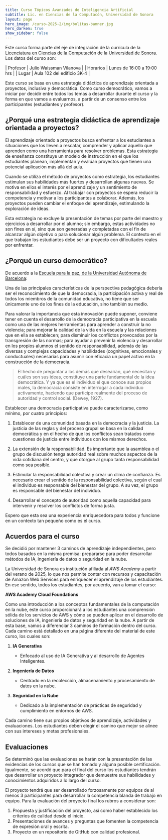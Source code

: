 ```yaml
---
title: Curso Tópicos Avanzados de Inteligencia Artificial 
subtitle: Lic. en Ciencias de la Computacón, Universidad de Sonora
layout: page
hero_image: /curso-2025-2/img/bolitas-banner.jpg
hero_darken: true
show_sidebar: false
---
```



Este curso forma parte del eje de integración de la curricula de la
[Licenciatura en Ciencias de la Computación](http://cc.mat.uson.mx) de
la [Universidad de Sonora](http://www.uson.mx). Los datos del curso
son:

| Profesor   | Julio Waissman Vilanova                                              |
| Horarios   | Lunes de 16:00 a 19:00 hrs                       |
| Lugar      | Aula 102 del edificio 3K-4 |

Este curso se basa en una estrategia didáctica de aprendizaje
orientada a proyectos, inclusiva y democrática. Como curso
democrático, vamos a iniciar por decidir entre todos los temas a desarrollar
durante el curso y la forma en que vamos a evaluarnos, a partir de
un consenso entre los participantes (estudiantes y profesor).


## ¿Porqué una estrategia didáctica de aprendizaje orientada a proyectos?

El aprendizaje orientado a proyectos busca enfrentar a los estudiantes
a situaciones que los lleven a rescatar, comprender y aplicar aquello
que aprenden como una herramienta para resolver problemas. Esta
estrategia de enseñanza constituye un modelo de instrucción en el que
los estudiantes planean, implementan y evalúan proyectos que tienen
una potencial aplicación más allá del aula.

Cuando se utiliza el método de proyectos como estrategia, los
estudiantes estimulan sus habilidades más fuertes y desarrollan
algunas nuevas. Se motiva en ellos el interés por el aprendizaje y un
sentimiento de responsabilidad y esfuerzo. Al trabajar con proyectos
se espera reducir la competencia y motivar a los participantes a
colaborar. Además, los proyectos pueden cambiar el enfoque del
aprendizaje, estimulando la exploración de ideas.

Esta estrategia no excluye la presentación de temas por parte del
maestro y ejercicios a desarrollar por el alumno; sin embargo, estas
actividades no son fines en sí, sino que son generadas y completadas
con el fin de alcanzar algún objetivo o para solucionar algún
problema. El contexto en el que trabajan los estudiantes debe ser un
proyecto con dificultades reales por enfrentar.

## ¿Porqué un curso democrático?

De acuerdo a la [Escuela para la paz, de la Universidad Autónoma de
Barcelona](http://escolapau.uab.cat/index.php?lang=es):

Una de las principales características de la perspectiva pedagógica
debería ser el reconocimiento de que la democracia, la participación
activa y real de todos los miembros de la comunidad educativa, no
tiene que ser únicamente uno de los fines de la educación, sino
también su medio.

Para valorar la importancia que esta innovación puede suponer,
conviene tener en cuenta el desarrollo de la democracia participativa
en la escuela como una de las mejores herramientas para aprender a
construir la no violencia; para mejorar la calidad de la vida en la
escuela y las relaciones que en ella se establecen; para disminuir los
conflictos provocados por la transgresión de las normas; para ayudar a
prevenir la violencia y desarrollar en los propios alumnos el sentido
de responsabilidad, además de las diversas y complejas capacidades y
habilidades (cognitivas, emocionales y conductuales) necesarias para
asumir con eficacia un papel activo en la construcción de la
democracia.

> El hecho de preguntar a los demás que desearían, qué necesitan y
> cuáles son sus ideas, constituye una parte fundamental de la idea
> democrática. Y ya que es el individuo el que conoce sus propios
> males, la democracia consiste en interrogar a cada individuo
> activamente, haciendo que participe realmente del proceso de
> autoridad y control social. (Dewey, 1927).

Establecer una democracia participativa puede caracterizarse, como
mínimo, por cuatro principios:

1. Establecer de una comunidad basada en la democracia y la
   justicia. La justicia de las reglas y del proceso grupal se basa en
   la calidad democrática y en el hecho de que los conflictos sean
   tratados como cuestiones de justicia entre individuos con los
   mismos derechos.

2. La extensión de la responsabilidad. Es importante que la asamblea o
   el grupo de discusión tenga autoridad real sobre muchos aspectos de
   la vida cotidiana del centro, y que otorgue al grupo tanta
   responsabilidad como sea posible.

3. Estimular la responsabilidad colectiva y crear un clima de
   confianza. Es necesario crear el sentido de la responsabilidad
   colectiva, según el cual el individuo es responsable del bienestar
   del grupo. A su vez, el grupo es responsable del bienestar del
   individuo.

4. Desarrollar el concepto de autoridad como aquella capacidad para
   intervenir y resolver los conflictos de forma justa.

Espero que esta sea una experiencia enriquecedora para todos y funcione 
en un contexto tan pequeño como es el curso.

## Acuerdos para el curso

Se decidió por mantener 3 caminos de aprendizaje independientes, pero todos basados en la misma premisa: prepararse para poder desarrollar métodos de IA, ingeniería de datos o seguridad en la nube.

La Universidad de Sonora es institución afiliada al *AWS Academy* a partir del verano de 2025, lo que nos permite contar con recursos y capacitación de Amazon Web Services para enriquecer el aprendizaje de los estudiantes. En ese sentido, todos los estudiantes, por acuerdo, van a tomar el curso:

**AWS Academy Cloud Foundations**

Como una introducción a los conceptos fundamentales de la computación en la nube, este curso proporcionará a los estudiantes una comprensión sólida de los servicios de AWS y cómo se pueden aplicar en el desarrollo de soluciones de IA, ingeniería de datos y seguridad en la nube. A partir de esta base, vamos a diferenciar 3 caminos de formación dentro del curso. Cada camino está detallado en una página diferente del material de este curso, los cuales son:

1. **IA Generativa**
   - Enfocado al uso de IA Generativa y al desarrollo de Agentes Inteligentes.

2. **Ingeniería de Datos**
   - Centrado en la recolección, almacenamiento y procesamiento de datos en la nube.

3. **Seguridad en la Nube**
   - Dedicado a la implementación de prácticas de seguridad y cumplimiento en entornos de AWS.
  
Cada camino tiene sus propios objetivos de aprendizaje, actividades y evaluaciones. Los estudiantes deben elegir el camino que mejor se alinee con sus intereses y metas profesionales.

## Evaluaciones

Se determinó que las evaluaciones se harán con la presentación de las evidencias de los cursos que se han tomado y alguna posible certificación. Igualmente, se acordó que para el final del curso los estudiantes tendrán que desarrollar un proyecto integrador que demuestre sus habilidades y conocimientos adquiridos a lo largo del curso. 

El proyecto tendrá que ser desarrollado forzosamente por equipos de al menos 3 participantes para desarrollar la competencia blanda de trabajo en equipo. Para la evaluación del proyecto final los rubros a considerar son:

1. Propuesta y justificación del proyecto, así como haber establecido los criterios de calidad desde el inicio.
2. Presentaciones de avances y preguntas que fomenten la competencia de expresión oral y escrita.
3. Proyecto en un repositorio de GitHub con calidad profesional.


